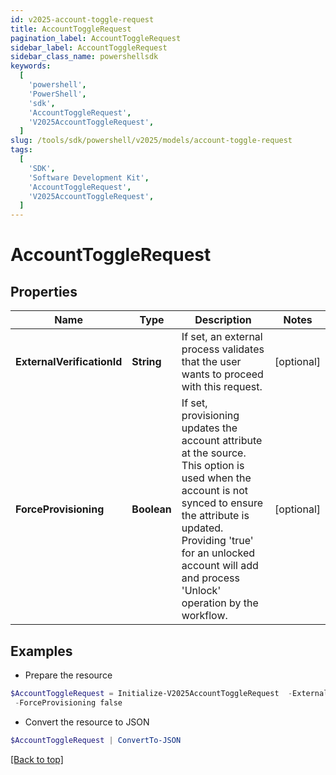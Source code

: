 ```yaml
---
id: v2025-account-toggle-request
title: AccountToggleRequest
pagination_label: AccountToggleRequest
sidebar_label: AccountToggleRequest
sidebar_class_name: powershellsdk
keywords:
  [
    'powershell',
    'PowerShell',
    'sdk',
    'AccountToggleRequest',
    'V2025AccountToggleRequest',
  ]
slug: /tools/sdk/powershell/v2025/models/account-toggle-request
tags:
  [
    'SDK',
    'Software Development Kit',
    'AccountToggleRequest',
    'V2025AccountToggleRequest',
  ]
---
```


# AccountToggleRequest

## Properties

| Name | Type | Description | Notes |
| --- | --- | --- | --- |
| **ExternalVerificationId** | **String** | If set, an external process validates that the user wants to proceed with this request. | [optional] |
| **ForceProvisioning** | **Boolean** | If set, provisioning updates the account attribute at the source. This option is used when the account is not synced to ensure the attribute is updated. Providing 'true' for an unlocked account will add and process 'Unlock' operation by the workflow. | [optional] |

## Examples

- Prepare the resource

```powershell
$AccountToggleRequest = Initialize-V2025AccountToggleRequest  -ExternalVerificationId 3f9180835d2e5168015d32f890ca1581 `
 -ForceProvisioning false
```

- Convert the resource to JSON

```powershell
$AccountToggleRequest | ConvertTo-JSON
```

[[Back to top]](#)
